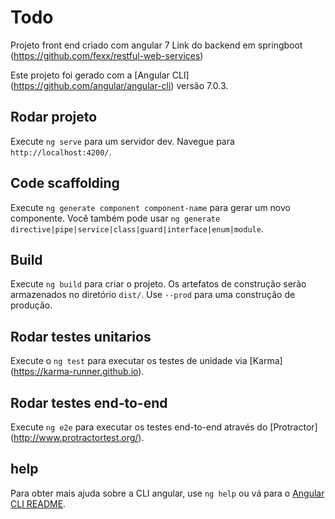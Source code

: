 # Todo
Projeto front end criado com angular 7
Link do backend em springboot (https://github.com/fexx/restful-web-services)

Este projeto foi gerado com a [Angular CLI] (https://github.com/angular/angular-cli) versão 7.0.3.

## Rodar projeto

Execute `ng serve` para um servidor dev. Navegue para `http://localhost:4200/`.

## Code scaffolding

Execute `ng generate component component-name` para gerar um novo componente. Você também pode usar `ng generate directive|pipe|service|class|guard|interface|enum|module`.

## Build

Execute `ng build` para criar o projeto. Os artefatos de construção serão armazenados no diretório `dist/`. Use `--prod` para uma construção de produção.

## Rodar testes unitarios

Execute o `ng test` para executar os testes de unidade via [Karma] (https://karma-runner.github.io).

## Rodar testes end-to-end

Execute `ng e2e` para executar os testes end-to-end através do [Protractor] (http://www.protractortest.org/).

## help

Para obter mais ajuda sobre a CLI angular, use `ng help` ou vá para o [Angular CLI README](https://github.com/angular/angular-cli/blob/master/README.md).

